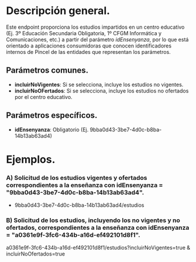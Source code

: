 # Descripción general.

Este endpoint proporciona los estudios impartidos en un centro educativo (Ej. 3º Educación Secundaria Obligatoria, 1º CFGM Informática y Comunicaciones, etc.) a partir del parámetro *idEnsenyanza*, por lo que está orientado a aplicaciones consumidoras que conocen identificadores internos de Pincel de las entidades que representan los parámetros.

## Parámetros comunes.
* **incluirNoVigentes**: Si se selecciona, incluye los estudios no vigentes.
* **incluirNoOFertados**: Si se selecciona, incluye los estudios no ofertados por el centro educativo.

## Parámetros específicos.

* **idEnsenyanza**: Obligatorio (Ej. 9bba0d43-3be7-4d0c-b8ba-14b13ab63ad4)

# Ejemplos.
### A) Solicitud de los estudios vigentes y ofertados correspondientes a la enseñanza con idEnsenyanza = "9bba0d43-3be7-4d0c-b8ba-14b13ab63ad4".
* 9bba0d43-3be7-4d0c-b8ba-14b13ab63ad4/estudios

### B) Solicitud de los estudios, incluyendo los no vigentes y no ofertados, correspondientes a la enseñanza con idEnsenyanza = "a0361e9f-3fc6-434b-a16d-ef492101d8f1".
a0361e9f-3fc6-434b-a16d-ef492101d8f1/estudios?incluirNoVigentes=true & incluirNoOfertados=true


